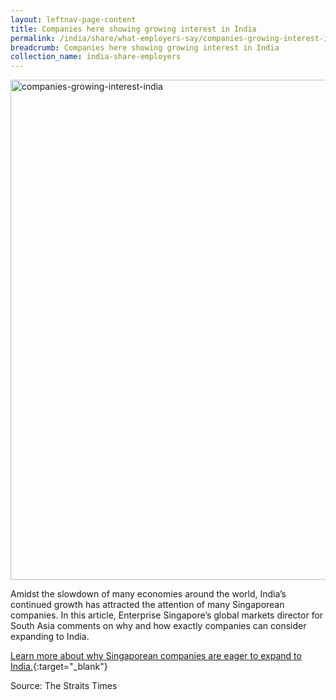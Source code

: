 ```yaml
---
layout: leftnav-page-content
title: Companies here showing growing interest in India
permalink: /india/share/what-employers-say/companies-growing-interest-india/
breadcrumb: Companies here showing growing interest in India
collection_name: india-share-employers
---
```


<img src="\images\asean-employers\companies-growing-interest-india.jpg" alt="companies-growing-interest-india" style="width:800px;" />

Amidst the slowdown of many economies around the world, India’s continued growth has attracted the attention of many Singaporean companies. In this article, Enterprise Singapore’s global markets director for South Asia comments on why and how exactly companies can consider expanding to India.

[Learn more about why Singaporean companies are eager to expand to India.](https://www.straitstimes.com/business/companies-markets/companies-here-showing-growing-interest-in-india){:target="_blank"}

Source: The Straits Times